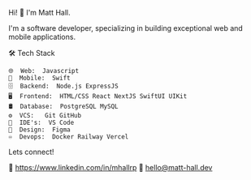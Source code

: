 Hi! 👋 I'm Matt Hall.

I'm a software developer, specializing in building exceptional web and mobile applications.

🛠  Tech Stack

    🌐  Web:  Javascript
    📱  Mobile:  Swift
    🗄  Backend:  Node.js ExpressJS
    🖥  Frontend:  HTML/CSS React NextJS SwiftUI UIKit
    🛢  Database:  PostgreSQL MySQL
    ⚙️  VCS:   Git GitHub
    🔧  IDE's:  VS Code
    🎨  Design:  Figma
    ♾️  Devops:  Docker Railway Vercel

Lets connect!

💼 https://www.linkedin.com/in/mhallrp
📧 hello@matt-hall.dev
